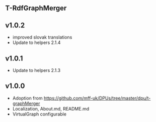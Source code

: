 T-RdfGraphMerger
----------

v1.0.2
---
* improved slovak translations
* Update to helpers 2.1.4

v1.0.1
---
* Update to helpers 2.1.3

v1.0.0
---
* Adoption from https://github.com/mff-uk/DPUs/tree/master/dpu/t-graphMerger
* Localization, About.md, README.md
* VirtualGraph configurable
